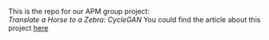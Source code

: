 This is the repo for our APM group project:    
 *Translate a Horse to a Zebra: CycleGAN*
You could find the article about this project [here](https://haohe1113.medium.com/translate-a-horse-to-a-zebra-cyclegan-6c3e12e40f53)
